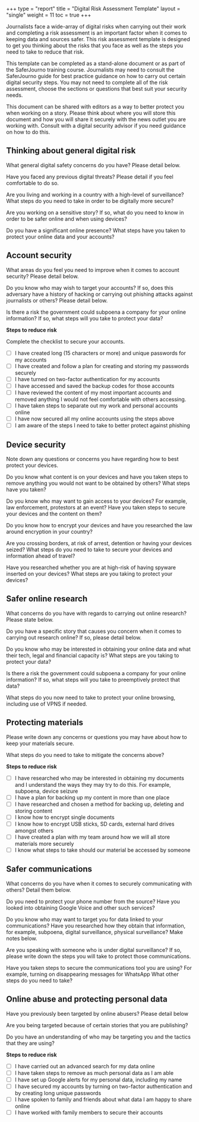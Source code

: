 +++
type = "report"
title = "Digital Risk Assessment Template"
layout = "single"
weight = 11
toc = true
+++

Journalists face a wide-array of digital risks when carrying out their work and completing a risk assessment is an important factor when it comes to keeping data and sources safer. This risk assessment template is designed to get you thinking about the risks that you face as well as the steps you need to take to reduce that risk. 

This template can be completed as a stand-alone document or as part of the SaferJourno training course. Journalists may need to consult the SaferJourno guide for best practice guidance on how to carry out certain digital security steps. You may not need to complete all of the risk assessment, choose the sections or questions that best suit your security needs.

This document can be shared with editors as a way to better protect you when working on a story. Please think about where you will store this document and how you will share it securely with the news outlet you are working with. Consult with a digital security advisor if you need guidance on how to do this.

## Thinking about general digital risk

What general digital safety concerns do you have? Please detail below.

Have you faced any previous digital threats? Please detail if you feel comfortable to do so.

Are you living and working in a country with a high-level of surveillance? What steps do you need to take in order to be digitally more secure?  

Are you working on a sensitive story? If so, what do you need to know in order to be safer online and when using devices?

Do you have a significant online presence? What steps have you taken to protect your online data and your accounts?

## Account security

What areas do you feel you need to improve when it comes to account security? Please detail below.

Do you know who may wish to target your accounts? If so, does this adversary have a history of hacking or carrying out phishing attacks against journalists or others? Please detail below.

Is there a risk the government could subpoena a company for your online information? If so, what steps will you take to protect your data?

__Steps to reduce risk__

Complete the checklist to secure your accounts.

- [ ] I have created long (15 characters or more) and unique passwords for my accounts
- [ ] I have created and follow a plan for creating and storing my passwords securely
- [ ] I have turned on two-factor authentication for my accounts
- [ ] I have accessed and saved the backup codes for those accounts
- [ ] I have reviewed the content of my most important accounts and removed anything I would not feel comfortable with others accessing.
- [ ] I have taken steps to separate out my work and personal accounts online
- [ ] I have now secured all my online accounts using the steps above
- [ ] I am aware of the steps I need to take to better protect against phishing 

## Device security

Note down any questions or concerns you have regarding how to best protect your devices.

Do you know what content is on your devices and have you taken steps to remove anything you would not want to be obtained by others? What steps have you taken?

Do you know who may want to gain access to your devices? For example, law enforcement, protestors at an event? Have you taken steps to secure your devices and the content on them?

Do you know how to encrypt your devices and have you researched the law around encryption in your country?

Are you crossing borders, at risk of arrest, detention or having your devices seized? What steps do you need to take to secure your devices and information ahead of travel?

Have you researched whether you are at high-risk of having spyware inserted on your devices? What steps are you taking to protect your devices?

## Safer online research

What concerns do you have with regards to carrying out online research? Please state below. 

Do you have a specific story that causes you concern when it comes to carrying out research online? If so, please detail below. 

Do you know who may be interested in obtaining your online data and what their tech, legal and financial capacity is? What steps are you taking to protect your data?

Is there a risk the government could subpoena a company for your online information? If so, what steps will you take to preemptively protect that data?

What steps do you now need to take to protect your online browsing, including use of VPNS if needed.

## Protecting materials

Please write down any concerns or questions you may have about how to keep your materials secure.  

What steps do you need to take to mitigate the concerns above?

__Steps to reduce risk__

- [ ] I have researched who may be interested in obtaining my documents and I understand the ways they may try to do this. For example, subpoena, device seizure
- [ ] I have a plan for backing up my content in more than one place
- [ ] I have researched and chosen a method for backing up, deleting and storing content 
- [ ] I know how to encrypt single documents
- [ ] I know how to encrypt USB sticks, SD cards, external hard drives amongst others
- [ ] I have created a plan with my team around how we will all store materials more securely 
- [ ] I know what steps to take should our material be accessed by someone

## Safer communications

What concerns do you have when it comes to securely communicating with others? Detail them below.

Do you need to protect your phone number from the source? Have you looked into obtaining Google Voice and other such services?

Do you know who may want to target you for data linked to your communications? Have you researched how they obtain that information, for example, subpoena, digital surveillance, physical surveillance? Make notes below.

Are you speaking with someone who is under digital surveillance? If so, please write down the steps you will take to protect those communications. 

Have you taken steps to secure the communications tool you are using? For example, turning on disappearing messages for WhatsApp What other steps do you need to take?

## Online abuse and protecting personal data

Have you previously been targeted by online abusers? Please detail below

Are you being targeted because of certain stories that you are publishing?

Do you have an understanding of who may be targeting you and the tactics that they are using?

__Steps to reduce risk__

- [ ] I have carried out an advanced search for my data online
- [ ] I have taken steps to remove as much personal data as I am able
- [ ] I have set up Google alerts for my personal data, including my name
- [ ] I have secured my accounts by turning on two-factor authentication and by creating long unique passwords  
- [ ] I have spoken to family and friends about what data I am happy to share online
- [ ] I have worked with family members to secure their accounts
